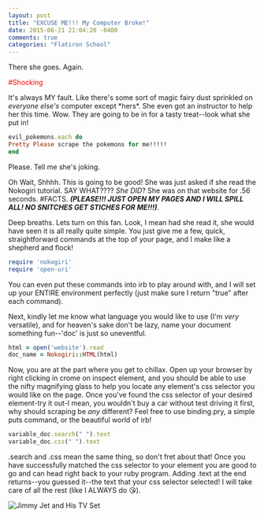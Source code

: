 ```yaml
---
layout: post
title: "EXCUSE ME!!! My Computer Broke!"
date: 2015-06-21 21:04:20 -0400
comments: true
categories: "Flatiron School"
---
```

<p>There she goes. Again.</p>  
<p><font color="red">#Shocking </font></p> 
<p>It's always MY fault.  Like there's some sort of magic fairy dust sprinkled on <em>everyone else's</em> computer except *hers*. She even got an instructor to help her this time. Wow.  They are going to be in for a tasty treat--look what she put in!</p>



```ruby
evil_pokemons.each do
Pretty Please scrape the pokemons for me!!!!!
end
```

<p>Please. Tell me she's joking.</p> 

<p>Oh Wait, Shhhh. This is going to be good! She was just asked if she read the Nokogiri tutorial.  SAY WHAT???? <em>She DID</em>?  She was on that website for .56 seconds.  #FACTS. <em><strong>(PLEASE!!! JUST OPEN MY PAGES AND I WILL SPILL ALL! NO SNITCHES GET STICHES FOR ME!!!)</strong></em>.</p>

<p>Deep breaths. Lets turn on this fan. Look, I mean had she read it, she would have seen it is all really quite simple. You just give me a few, quick, straightforward commands at the top of your page, and I make like a shepherd and flock!</p>

```ruby
require 'nokogiri'
require 'open-uri'
```

<p>You can even put these commands into irb to play around with, and I will set up your ENTIRE environment perfectly (just make sure I return "true" after each command).</p> 

<P> Next, kindly let me know what language you would like to use (I'm <em>very</em> versatile), and for heaven's sake don't be lazy, name your document something fun--'doc' is just so uneventful.</p>

```ruby
html = open('website').read
doc_name = Nokogiri::HTML(html)
```
<p>Now, you are at the part where you get to chillax.  Open up your browser by right clicking in crome on inspect element, and you should be able to use the nifty magnifying glass to help you locate any element's css selector you would like on the page. Once you've found the css selector of your desired element-try it out-I mean, you wouldn't buy a car without test driving it first, why should scraping be <em>any</em> different? Feel free to use binding.pry, a simple puts command, or the beautiful world of irb!</p>

```ruby
variable_doc.search(" ").text
variable_doc.css(" ").text
```
<p>.search and .css mean the same thing, so don't fret about that!  Once you have successfully matched the css selector to your element you are good to go and can head right back to your ruby program. Adding .text at the end returns--you guessed it--the text that your css selector selected!  I will take care of all the rest (like I ALWAYS do 😘).</p>

![Jimmy Jet and His TV Set](https://thereadingwomb.files.wordpress.com/2011/07/jimmy-jet.gif)